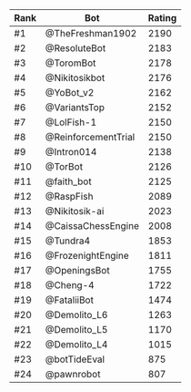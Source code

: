 Rank|Bot|Rating
---|---|---
#1|@TheFreshman1902|2190
#2|@ResoluteBot|2183
#3|@ToromBot|2178
#4|@Nikitosikbot|2176
#5|@YoBot_v2|2162
#6|@VariantsTop|2152
#7|@LolFish-1|2150
#8|@ReinforcementTrial|2150
#9|@Intron014|2138
#10|@TorBot|2126
#11|@faith_bot|2125
#12|@RaspFish|2089
#13|@Nikitosik-ai|2023
#14|@CaissaChessEngine|2008
#15|@Tundra4|1853
#16|@FrozenightEngine|1811
#17|@OpeningsBot|1755
#18|@Cheng-4|1722
#19|@FataliiBot|1474
#20|@Demolito_L6|1263
#21|@Demolito_L5|1170
#22|@Demolito_L4|1015
#23|@botTideEval|875
#24|@pawnrobot|807

